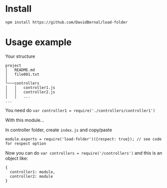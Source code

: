 # Install

`npm install https://github.com/DavidBernal/load-folder`


# Usage example

Your structure
```
project
│   README.md
│   file001.txt    
│
└───controllers
│   │   controller1.js
│   │   controller2.js
│   │   ...
...
```

You need do `var controller1 = require('./controllers/controller1')`

With this module...

In controller folder, create `index.js` and copy/paste

```
module.exports = require('load-folder')({respect: true}); // see code for respect option
```

Now you can do `var controllers = require('/controllers')` and this is an object like:
```
{
  controller1: module,
  controller2: module
}
```


